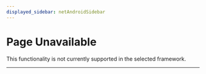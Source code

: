 ```yaml
---
displayed_sidebar: netAndroidSidebar
---
```


# Page Unavailable

This functionality is not currently supported in the selected framework.

---